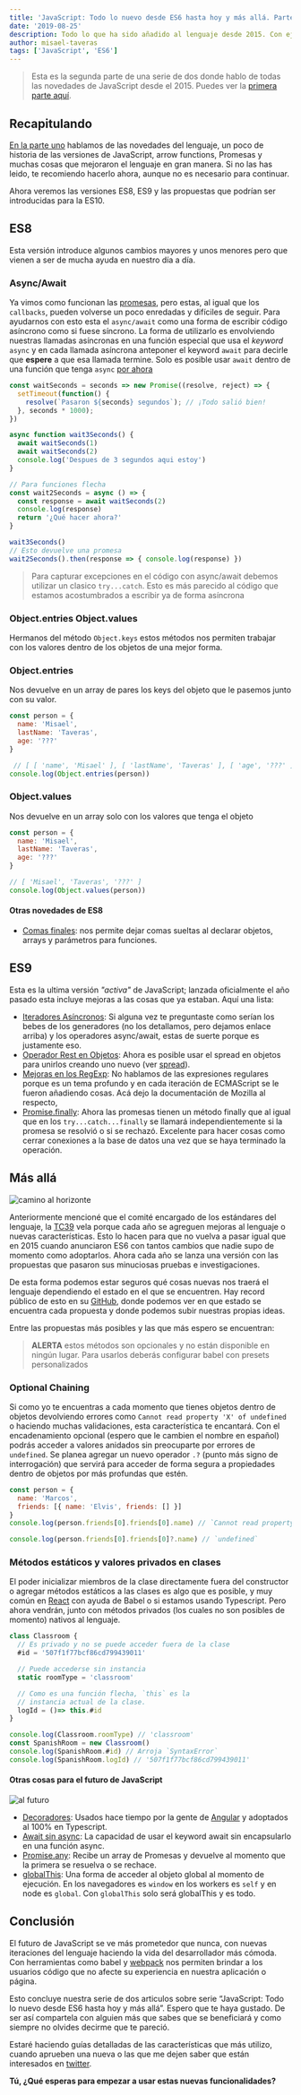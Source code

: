 ```yaml
---
title: 'JavaScript: Todo lo nuevo desde ES6 hasta hoy y más allá. Parte 2'
date: '2019-08-25'
description: Todo lo que ha sido añadido al lenguaje desde 2015. Con ejemplos desde ES8, ES9 que viene a continuación
author: misael-taveras
tags: ['JavaScript', 'ES6']
---
```


> Esta es la segunda parte de una serie de dos donde hablo de todas las novedades de JavaScript desde el 2015.
> Puedes ver la [primera parte aquí][parte-uno].

## Recapitulando

[En la parte uno][parte-uno] hablamos de las novedades del lenguaje, un poco de historia de las versiones de JavaScript, arrow functions, Promesas y muchas cosas que mejoraron el lenguaje en gran manera. Si no las has leido, te recomiendo hacerlo ahora, aunque no es necesario para continuar.

Ahora veremos las versiones ES8, ES9 y las propuestas que podrían ser introducidas para la ES10.

## ES8

Esta versión introduce algunos cambios mayores y unos menores pero que vienen a ser de mucha ayuda en nuestro día a día.

### Async/Await

Ya vimos como funcionan las [promesas](javascript-todo-lo-nuevo-desde-es6-hasta-hoy-parte-1#promesas), pero estas, al igual que los `callbacks`, pueden volverse un poco enredadas y difíciles de seguir. Para ayudarnos con esto esta el `async/await` como una forma de escribir código asíncrono como si fuese síncrono. La forma de utilizarlo es envolviendo nuestras llamadas asíncronas en una función especial que usa el *keyword* `async` y en cada llamada asíncrona anteponer el keyword `await` para decirle que **espere** a que esa llamada termine. Solo es posible usar `await` dentro de una función que tenga `async` [por ahora](#mas-alla)

```js
const waitSeconds = seconds => new Promise((resolve, reject) => {
  setTimeout(function() {
    resolve(`Pasaron ${seconds} segundos`); // ¡Todo salió bien!
  }, seconds * 1000);
})

async function wait3Seconds() {
  await waitSeconds(1)
  await waitSeconds(2)
  console.log('Despues de 3 segundos aqui estoy')
}

// Para funciones flecha
const wait2Seconds = async () => {
  const response = await waitSeconds(2)
  console.log(response)
  return '¿Qué hacer ahora?'
}

wait3Seconds()
// Esto devuelve una promesa
wait2Seconds().then(response => { console.log(response) })
```

> Para capturar excepciones en el código con async/await debemos utilizar un clasico `try...catch`.
> Esto es más parecido al código que estamos acostumbrados a escribir ya de forma asíncrona

### Object.entries Object.values

Hermanos del método `Object.keys` estos métodos nos permiten trabajar con los valores dentro de los objetos de una mejor forma.

### Object.entries

Nos devuelve en un array de pares los keys del objeto que le pasemos junto con su valor.

```js
const person = {
  name: 'Misael',
  lastName: 'Taveras',
  age: '???'
}

 // [ [ 'name', 'Misael' ], [ 'lastName', 'Taveras' ], [ 'age', '???' ] ]
console.log(Object.entries(person))
```

### Object.values

Nos devuelve en un array solo con los valores que tenga el objeto

```js
const person = {
  name: 'Misael',
  lastName: 'Taveras',
  age: '???'
}

// [ 'Misael', 'Taveras', '???' ]
console.log(Object.values(person))
```

#### Otras novedades de ES8

- [Comas finales](https://developer.mozilla.org/en-US/docs/Web/JavaScript/Reference/Trailing_commas): nos permite dejar comas sueltas al declarar objetos, arrays y parámetros para funciones.

## ES9

Esta es la ultima versión *"activa"* de JavaScript; lanzada oficialmente el año pasado esta incluye mejoras a las cosas que ya estaban. Aquí una lista:

- [Iteradores Asíncronos](https://jakearchibald.com/2017/async-iterators-and-generators/): Si alguna vez te preguntaste como serían los bebes de los generadores (no los detallamos, pero dejamos enlace arriba) y los operadores async/await, estas de suerte porque es justamente eso.
- [Operador Rest en Objetos](https://v8.dev/features/object-rest-spread): Ahora es posible usar el spread en objetos para unirlos creando uno nuevo (ver [spread](#spread)).
- [Mejoras en los RegExp](https://developer.mozilla.org/es/docs/Web/JavaScript/Referencia/Objetos_globales/RegExp): No hablamos de las expresiones regulares porque es un tema profundo y en cada iteración de ECMAScript se le fueron añadiendo cosas. Acá dejo la documentación de Mozilla al respecto,
- [Promise.finally](https://developer.mozilla.org/en-US/docs/Web/JavaScript/Reference/Global_Objects/Promise/finally): Ahora las promesas tienen un método finally que al igual que en los `try...catch...finally` se llamará independientemente si la promesa se resolvió o si se rechazó. Excelente para hacer cosas como cerrar conexiones a la base de datos una vez que se haya terminado la operación.

## Más allá

![camino al horizonte](../../../assets/posts/road.jpg)

Anteriormente mencioné que el comité encargado de los estándares del lenguaje, la [TC39](https://www.ecma-international.org/memento/tc39-rf-tg.htm) vela porque cada año se agreguen mejoras al lenguaje o nuevas características. Esto lo hacen para que no vuelva a pasar igual que en 2015 cuando anunciaron ES6 con tantos cambios que nadie supo de momento como adoptarlos. Ahora cada año se lanza una versión con las propuestas que pasaron sus minuciosas pruebas e investigaciones.

De esta forma podemos estar seguros qué cosas nuevas nos traerá el lenguaje dependiendo el estado en el que se encuentren. Hay record público de esto en su [GitHub](https://github.com/tc39/proposals), donde podemos ver en que estado se encuentra cada propuesta y donde podemos subir nuestras propias ideas.

Entre las propuestas más posibles y las que más espero se encuentran:

> **ALERTA** estos métodos son opcionales y no están disponible en ningún lugar.
> Para usarlos deberás configurar babel con presets personalizados

### Optional Chaining

Si como yo te encuentras a cada momento que tienes objetos dentro de objetos devolviendo errores como `Cannot read property 'X' of undefined` o haciendo muchas validaciones, esta característica te encantará. Con el encadenamiento opcional (espero que le cambien el nombre en español) podrás  acceder a valores anidados sin preocuparte por errores de `undefined`. Se planea agregar un nuevo operador `.?` (punto más signo de interrogación) que servirá para acceder de forma segura a propiedades dentro de objetos por más profundas que estén.

```js
const person = {
  name: 'Marcos',
  friends: [{ name: 'Elvis', friends: [] }]
}
console.log(person.friends[0].friends[0].name) // `Cannot read property 'name' of undefined`

console.log(person.friends[0].friends[0]?.name) // `undefined`
```

### Métodos estáticos y valores privados en clases

El poder inicializar miembros de la clase directamente fuera del constructor o agregar métodos estáticos a las clases es algo que es posible, y muy común en [React](https://reactjs.org/) con ayuda de Babel o si estamos usando Typescript. Pero ahora vendrán, junto con métodos privados (los cuales no son posibles de momento) nativos al lenguaje.

```js
class Classroom {
  // Es privado y no se puede acceder fuera de la clase
  #id = '507f1f77bcf86cd799439011'

  // Puede accederse sin instancia
  static roomType = 'classroom'

  // Como es una función flecha, `this` es la
  // instancia actual de la clase.
  logId = ()=> this.#id
}

console.log(Classroom.roomType) // 'classroom'
const SpanishRoom = new Classroom()
console.log(SpanishRoom.#id) // Arroja `SyntaxError`
console.log(SpanishRoom.logId) // '507f1f77bcf86cd799439011'
```

#### Otras cosas para el futuro de JavaScript

![al futuro](../../../assets/posts/future.jpg)

- [Decoradores](http://github.com/tc39/proposal-decorators): Usados hace tiempo por la gente de [Angular](http://angular.io) y adoptados al 100% en Typescript.
- [Await sin async](https://github.com/tc39/proposal-top-level-await): La capacidad de usar el keyword await sin encapsularlo en una función async.
- [Promise.any](https://github.com/tc39/proposal-promise-any): Recibe un array de Promesas y devuelve al momento que la primera se resuelva o se rechace.
- [globalThis](https://github.com/tc39/proposal-global): Una forma de acceder al objeto global al momento de ejecución. En los navegadores es `window` en los workers es `self` y en node es `global`. Con `globalThis` solo será globalThis y es todo.

##  Conclusión

El futuro de JavaScript se ve más prometedor que nunca, con nuevas iteraciones del lenguaje haciendo la vida del desarrollador más cómoda. Con herramientas como babel y [webpack](https://webpack.js.org/) nos permiten brindar a los usuarios código que no afecte su experiencia en nuestra aplicación o página.

Esto concluye nuestra serie de dos articulos sobre serie “JavaScript: Todo lo nuevo desde ES6 hasta hoy y más allá”. Espero que te haya gustado. De ser así compartela con alguien más que sabes que se beneficiará y como siempre no olvides decirme que te pareció.

Estaré haciendo guías detalladas de las características que más utilizo, cuando aprueben una nueva o las que me dejen saber que están interesados en [twitter](https://twitter.com/taverasmisael).

**Tú, ¿Qué esperas para empezar a usar estas nuevas funcionalidades?**

[parte-uno]: /blog/javascript-todo-lo-nuevo-desde-es6-hasta-hoy-parte-1
